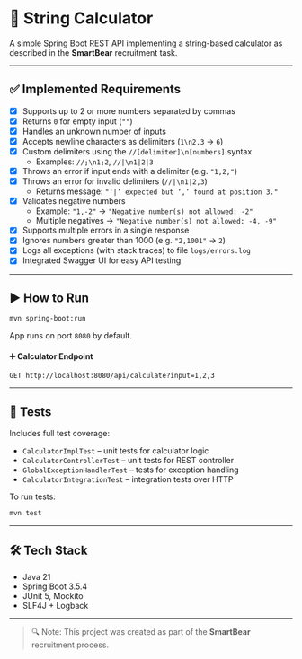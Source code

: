 # 🧮 String Calculator

A simple Spring Boot REST API implementing a string-based calculator as described in the **SmartBear** recruitment task.

---

## ✅ Implemented Requirements

- [x] Supports up to 2 or more numbers separated by commas
- [x] Returns `0` for empty input (`""`)
- [x] Handles an unknown number of inputs
- [x] Accepts newline characters as delimiters (`1\n2,3` → `6`)
- [x] Custom delimiters using the `//[delimiter]\n[numbers]` syntax
  - Examples: `//;\n1;2`, `//|\n1|2|3`
- [x] Throws an error if input ends with a delimiter (e.g. `"1,2,"`)
- [x] Throws an error for invalid delimiters (`//|\n1|2,3`)
  - Returns message: `"'|’ expected but ‘,’ found at position 3."`
- [x] Validates negative numbers
  - Example: `"1,-2"` → `"Negative number(s) not allowed: -2"`
  - Multiple negatives → `"Negative number(s) not allowed: -4, -9"`
- [x] Supports multiple errors in a single response
- [x] Ignores numbers greater than 1000 (e.g. `"2,1001"` → `2`)
- [x] Logs all exceptions (with stack traces) to file `logs/errors.log`
- [x] Integrated Swagger UI for easy API testing

---

## ▶️ How to Run

```bash
mvn spring-boot:run
```

App runs on port `8080` by default.

#### ➕ Calculator Endpoint

```
GET http://localhost:8080/api/calculate?input=1,2,3
```
---

## 🧪 Tests

Includes full test coverage:

- `CalculatorImplTest` – unit tests for calculator logic
- `CalculatorControllerTest` – unit tests for REST controller
- `GlobalExceptionHandlerTest` – tests for exception handling
- `CalculatorIntegrationTest` – integration tests over HTTP

To run tests:

```bash
mvn test
```

---

## 🛠️ Tech Stack

- Java 21
- Spring Boot 3.5.4
- JUnit 5, Mockito
- SLF4J + Logback

---

> 🔍 Note: This project was created as part of the **SmartBear** recruitment process.
